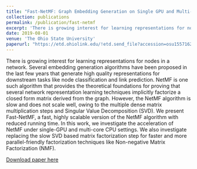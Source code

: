```yaml
---
title: "Fast-NetMF: Graph Embedding Generation on Single GPU and Multi-core CPUs with NetMF"
collection: publications
permalink: /publication/fast-netmf
excerpt: 'There is growing interest for learning representations for nodes in a network. Several embedding generation algorithms have been proposed in the last few years that generate high quality representations for downstream tasks like node classification and link prediction.'
date: 2019-08-01
venue: 'The Ohio State University'
paperurl: "https://etd.ohiolink.edu/!etd.send_file?accession=osu1557162076041442&disposition=inline"
---
```


There is growing interest for learning representations for nodes in a network. Several embedding generation algorithms have been proposed in the last few years that generate high quality representations for downstream tasks like node classification and link prediction. NetMF is one such algorithm that provides the theoretical foundations for proving that several network representation learning techniques implicitly factorize a closed form matrix derived from the graph. However, the NetMF algorithm is slow and does not scale well, owing to the multiple dense matrix multiplication steps and Singular Value Decomposition (SVD). We present Fast-NetMF, a fast, highly scalable version of the NetMF algorithm with reduced running time. In this work, we investigate the acceleration of NetMF under single-GPU and multi-core CPU settings. We also investigate replacing the
slow SVD based matrix factorization step for faster and more parallel-friendly factorization techniques like Non-negative Matrix Factorization (NMF).

[Download paper here](https://etd.ohiolink.edu/!etd.send_file?accession=osu1557162076041442&disposition=inline)
